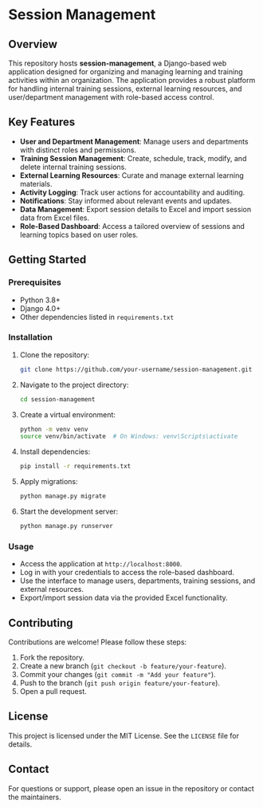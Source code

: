 # Session Management

## Overview
This repository hosts **session-management**, a Django-based web application designed for organizing and managing learning and training activities within an organization. The application provides a robust platform for handling internal training sessions, external learning resources, and user/department management with role-based access control.

## Key Features
- **User and Department Management**: Manage users and departments with distinct roles and permissions.
- **Training Session Management**: Create, schedule, track, modify, and delete internal training sessions.
- **External Learning Resources**: Curate and manage external learning materials.
- **Activity Logging**: Track user actions for accountability and auditing.
- **Notifications**: Stay informed about relevant events and updates.
- **Data Management**: Export session details to Excel and import session data from Excel files.
- **Role-Based Dashboard**: Access a tailored overview of sessions and learning topics based on user roles.

## Getting Started

### Prerequisites
- Python 3.8+
- Django 4.0+
- Other dependencies listed in `requirements.txt`

### Installation
1. Clone the repository:
   ```bash
   git clone https://github.com/your-username/session-management.git
   ```
2. Navigate to the project directory:
   ```bash
   cd session-management
   ```
3. Create a virtual environment:
   ```bash
   python -m venv venv
   source venv/bin/activate  # On Windows: venv\Scripts\activate
   ```
4. Install dependencies:
   ```bash
   pip install -r requirements.txt
   ```
5. Apply migrations:
   ```bash
   python manage.py migrate
   ```
6. Start the development server:
   ```bash
   python manage.py runserver
   ```

### Usage
- Access the application at `http://localhost:8000`.
- Log in with your credentials to access the role-based dashboard.
- Use the interface to manage users, departments, training sessions, and external resources.
- Export/import session data via the provided Excel functionality.

## Contributing
Contributions are welcome! Please follow these steps:
1. Fork the repository.
2. Create a new branch (`git checkout -b feature/your-feature`).
3. Commit your changes (`git commit -m "Add your feature"`).
4. Push to the branch (`git push origin feature/your-feature`).
5. Open a pull request.

## License
This project is licensed under the MIT License. See the `LICENSE` file for details.

## Contact
For questions or support, please open an issue in the repository or contact the maintainers.